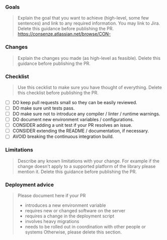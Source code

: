 ### Goals
> Explain the goal that you want to achieve (high-level, some few sentences) and link to any required information. You may link to Jira. Delete this guidance before publishing the PR.
https://consenze.atlassian.net/browse/CON-

### Changes
> Explain the changes you made (as high-level as feasible). Delete this guidance before publishing the PR.

### Checklist
> Use this cecklist to make sure you have thought of everything. Delete this checklist before publishing the PR.
- [ ] DO keep pull requests small so they can be easily reviewed.
- [ ] DO make sure unit tests pass.
- [ ] DO make sure not to introduce any compiler / linter / runtime warnings.
- [ ] DO document new environment variables / configurations.
- [ ] CONSIDER adding a unit test if your PR resolves an issue.
- [ ] CONSIDER extending the README / documentation, if necessary.
- [ ] AVOID breaking the continuous integration build.

### Limitations
> Describe any known limitations with your change. For example if the change doesn't apply to a supported platform of the library please mention it. Delete this guidance before publishing the PR.

### Deployment advice
> Please document here if your PR
> * introduces a new environment variable
> * requires new or changed software on the server
> * requires a change in the deployment script
> * involves heavy migrations
> * needs to be rolled out in coordination with other people or systems
> Otherwise, please delete this section.
